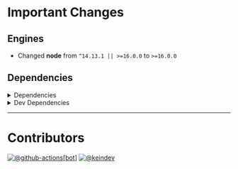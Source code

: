 # Important Changes

## Engines

- Changed **node** from `^14.13.1 || >=16.0.0` to `>=16.0.0`

## Dependencies

<details>
<summary>Dependencies</summary>

- Changed **[ansi-escapes](https://www.npmjs.com/package/ansi-escapes)** from `^6.0.0` to `^6.2.0`
- Changed **[strip-ansi](https://www.npmjs.com/package/strip-ansi)** from `^7.0.1` to `^7.1.0`
- Bumped **[string-width](https://www.npmjs.com/package/string-width)** from `^5.1.2` to `^6.1.0`

</details>

<details>
<summary>Dev Dependencies</summary>

- Bumped **[@tagproject/ts-package-shared-config](https://www.npmjs.com/package/@tagproject/ts-package-shared-config)** from `^10.0.2` to `^11.0.1`
- Removed **[@tagproject/docs-shared-config](https://www.npmjs.com/package/@tagproject/docs-shared-config)**, with `^1.1.2`
- Removed **[@tagproject/vscode-shared-config](https://www.npmjs.com/package/@tagproject/vscode-shared-config)**, with `^2.0.5`
- Removed **[@types/jest](https://www.npmjs.com/package/@types/jest)**, with `^29.2.3`
- Removed **[@types/node](https://www.npmjs.com/package/@types/node)**, with `^18.11.9`
- Removed **[@typescript-eslint/eslint-plugin](https://www.npmjs.com/package/@typescript-eslint/eslint-plugin)**, with `^5.44.0`
- Removed **[@typescript-eslint/parser](https://www.npmjs.com/package/@typescript-eslint/parser)**, with `^5.44.0`
- Removed **[changelog-guru](https://www.npmjs.com/package/changelog-guru)**, with `^4.0.9`
- Removed **[cspell](https://www.npmjs.com/package/cspell)**, with `^6.15.0`
- Removed **[eslint](https://www.npmjs.com/package/eslint)**, with `^8.28.0`
- Removed **[eslint-config-prettier](https://www.npmjs.com/package/eslint-config-prettier)**, with `^8.5.0`
- Removed **[eslint-plugin-import](https://www.npmjs.com/package/eslint-plugin-import)**, with `^2.26.0`
- Removed **[eslint-plugin-jest](https://www.npmjs.com/package/eslint-plugin-jest)**, with `^27.1.6`
- Removed **[eslint-plugin-node](https://www.npmjs.com/package/eslint-plugin-node)**, with `^11.1.0`
- Removed **[eslint-plugin-optimize-regex](https://www.npmjs.com/package/eslint-plugin-optimize-regex)**, with `^1.2.1`
- Removed **[eslint-plugin-promise](https://www.npmjs.com/package/eslint-plugin-promise)**, with `^6.1.1`
- Removed **[ghinfo](https://www.npmjs.com/package/ghinfo)**, with `^3.0.8`
- Removed **[husky](https://www.npmjs.com/package/husky)**, with `^8.0.2`
- Removed **[jest](https://www.npmjs.com/package/jest)**, with `^29.3.1`
- Removed **[npm-run-all](https://www.npmjs.com/package/npm-run-all)**, with `^4.1.5`
- Removed **[prettier](https://www.npmjs.com/package/prettier)**, with `^2.8.0`
- Removed **[rimraf](https://www.npmjs.com/package/rimraf)**, with `^3.0.2`
- Removed **[ts-jest](https://www.npmjs.com/package/ts-jest)**, with `^29.0.3`
- Removed **[typescript](https://www.npmjs.com/package/typescript)**, with `^4.9.3`

</details>

---

# Contributors

[![@github-actions[bot]](https://avatars.githubusercontent.com/in/15368?v=4&s=40)](https://github.com/github-actions%5Bbot%5D) [![@keindev](https://avatars.githubusercontent.com/u/4527292?v=4&s=40)](https://github.com/keindev)

